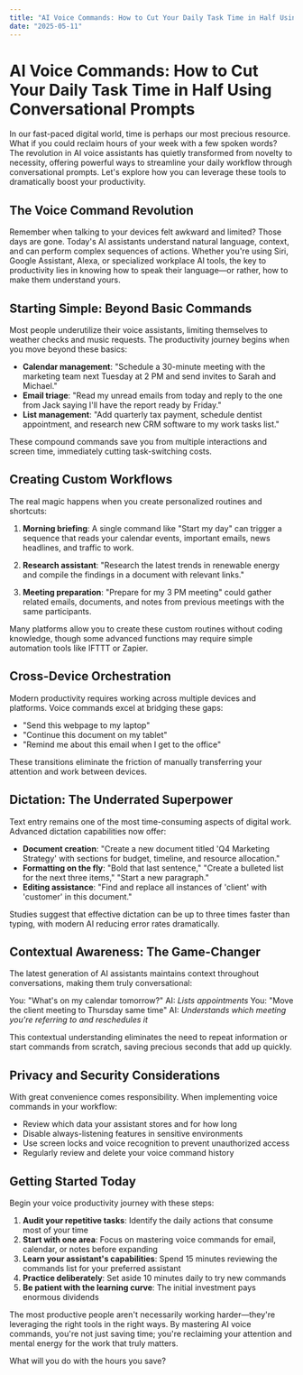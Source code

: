 ```yaml
---
title: "AI Voice Commands: How to Cut Your Daily Task Time in Half Using Conversational Prompts"
date: "2025-05-11"
---
```


# AI Voice Commands: How to Cut Your Daily Task Time in Half Using Conversational Prompts

In our fast-paced digital world, time is perhaps our most precious resource. What if you could reclaim hours of your week with a few spoken words? The revolution in AI voice assistants has quietly transformed from novelty to necessity, offering powerful ways to streamline your daily workflow through conversational prompts. Let's explore how you can leverage these tools to dramatically boost your productivity.

## The Voice Command Revolution

Remember when talking to your devices felt awkward and limited? Those days are gone. Today's AI assistants understand natural language, context, and can perform complex sequences of actions. Whether you're using Siri, Google Assistant, Alexa, or specialized workplace AI tools, the key to productivity lies in knowing how to speak their language—or rather, how to make them understand yours.

## Starting Simple: Beyond Basic Commands

Most people underutilize their voice assistants, limiting themselves to weather checks and music requests. The productivity journey begins when you move beyond these basics:

- **Calendar management**: "Schedule a 30-minute meeting with the marketing team next Tuesday at 2 PM and send invites to Sarah and Michael."
- **Email triage**: "Read my unread emails from today and reply to the one from Jack saying I'll have the report ready by Friday."
- **List management**: "Add quarterly tax payment, schedule dentist appointment, and research new CRM software to my work tasks list."

These compound commands save you from multiple interactions and screen time, immediately cutting task-switching costs.

## Creating Custom Workflows

The real magic happens when you create personalized routines and shortcuts:

1. **Morning briefing**: A single command like "Start my day" can trigger a sequence that reads your calendar events, important emails, news headlines, and traffic to work.

2. **Research assistant**: "Research the latest trends in renewable energy and compile the findings in a document with relevant links."

3. **Meeting preparation**: "Prepare for my 3 PM meeting" could gather related emails, documents, and notes from previous meetings with the same participants.

Many platforms allow you to create these custom routines without coding knowledge, though some advanced functions may require simple automation tools like IFTTT or Zapier.

## Cross-Device Orchestration

Modern productivity requires working across multiple devices and platforms. Voice commands excel at bridging these gaps:

- "Send this webpage to my laptop"
- "Continue this document on my tablet"
- "Remind me about this email when I get to the office"

These transitions eliminate the friction of manually transferring your attention and work between devices.

## Dictation: The Underrated Superpower

Text entry remains one of the most time-consuming aspects of digital work. Advanced dictation capabilities now offer:

- **Document creation**: "Create a new document titled 'Q4 Marketing Strategy' with sections for budget, timeline, and resource allocation."
- **Formatting on the fly**: "Bold that last sentence," "Create a bulleted list for the next three items," "Start a new paragraph."
- **Editing assistance**: "Find and replace all instances of 'client' with 'customer' in this document."

Studies suggest that effective dictation can be up to three times faster than typing, with modern AI reducing error rates dramatically.

## Contextual Awareness: The Game-Changer

The latest generation of AI assistants maintains context throughout conversations, making them truly conversational:

You: "What's on my calendar tomorrow?"
AI: *Lists appointments*
You: "Move the client meeting to Thursday same time"
AI: *Understands which meeting you're referring to and reschedules it*

This contextual understanding eliminates the need to repeat information or start commands from scratch, saving precious seconds that add up quickly.

## Privacy and Security Considerations

With great convenience comes responsibility. When implementing voice commands in your workflow:

- Review which data your assistant stores and for how long
- Disable always-listening features in sensitive environments
- Use screen locks and voice recognition to prevent unauthorized access
- Regularly review and delete your voice command history

## Getting Started Today

Begin your voice productivity journey with these steps:

1. **Audit your repetitive tasks**: Identify the daily actions that consume most of your time
2. **Start with one area**: Focus on mastering voice commands for email, calendar, or notes before expanding
3. **Learn your assistant's capabilities**: Spend 15 minutes reviewing the commands list for your preferred assistant
4. **Practice deliberately**: Set aside 10 minutes daily to try new commands
5. **Be patient with the learning curve**: The initial investment pays enormous dividends

The most productive people aren't necessarily working harder—they're leveraging the right tools in the right ways. By mastering AI voice commands, you're not just saving time; you're reclaiming your attention and mental energy for the work that truly matters.

What will you do with the hours you save?